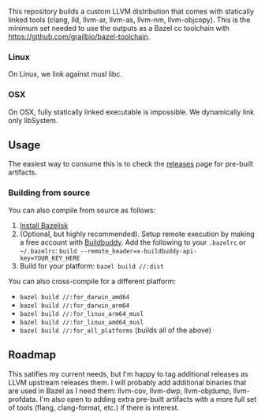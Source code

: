 This repository builds a custom LLVM distribution that comes with statically linked tools (clang, lld, llvm-ar, llvm-as, llvm-nm, llvm-objcopy). This is the minimum set needed to use the outputs as a Bazel cc toolchain with https://github.com/grailbio/bazel-toolchain.

### Linux
On Linux, we link against musl libc.

### OSX
On OSX, fully statically linked executable is impossible. We dynamically link only libSystem.

## Usage
The easiest way to consume this is to check the [releases](https://github.com/dzbarsky/static-clang/releases) page for pre-built artifacts.

### Building from source
You can also compile from source as follows:
1. [Install Bazelisk](--remote_header=x-buildbuddy-api-key=)
2. (Optional, but highly recommended). Setup remote execution by making a free account with [Buildbuddy](https://app.buildbuddy.io/). Add the following to your `.bazelrc` or `~/.bazelrc`: `build --remote_header=x-buildbuddy-api-key=YOUR_KEY_HERE`
3. Build for your platform: `bazel build //:dist`

You can also cross-compile for a different platform:
- `bazel build //:for_darwin_amd64`
- `bazel build //:for_darwin_arm64`
- `bazel build //:for_linux_arm64_musl`
- `bazel build //:for_linux_amd64_musl`
- `bazel build //:for_all_platforms` (builds all of the above)

## Roadmap
This satifies my current needs, but I'm happy to tag additional releases as LLVM upstream releases them. I will probably add additional binaries that are used in Bazel as I need them: llvm-cov, llvm-dwp, llvm-objdump, llvm-profdata. I'm also open to adding extra pre-built artifacts with a more full set of tools (flang, clang-format, etc.) if there is interest.
